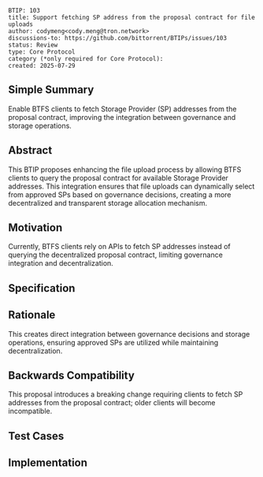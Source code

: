 ```
BTIP: 103
title: Support fetching SP address from the proposal contract for file uploads
author: codymeng<cody.meng@tron.network>
discussions-to: https://github.com/bittorrent/BTIPs/issues/103
status: Review 
type: Core Protocol
category (*only required for Core Protocol):
created: 2025-07-29
```

## Simple Summary

Enable BTFS clients to fetch Storage Provider (SP) addresses from the proposal contract, improving the integration between governance and storage operations.

## Abstract

This BTIP proposes enhancing the file upload process by allowing BTFS clients to query the proposal contract for available Storage Provider addresses. This integration ensures that file uploads can dynamically select from approved SPs based on governance decisions, creating a more decentralized and transparent storage allocation mechanism.

## Motivation

Currently, BTFS clients rely on APIs to fetch SP addresses instead of querying the decentralized proposal contract, limiting governance integration and decentralization.

## Specification

## Rationale

This creates direct integration between governance decisions and storage operations, ensuring approved SPs are utilized while maintaining decentralization.

## Backwards Compatibility

This proposal introduces a breaking change requiring clients to fetch SP addresses from the proposal contract; older clients will become incompatible.

## Test Cases

## Implementation
